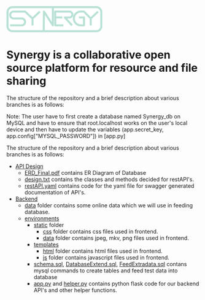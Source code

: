 
![Image link](https://github.com/ris04hit/cop290_assignment2/blob/main/backend/environments/static/data/Logo%20(1).png)

# **Synergy is a collaborative open source platform for resource and file sharing**

The structure of the repository and a brief description about various branches is as follows:

Note: The user have to first create a database named Synergy_db on MySQL and have to ensure that root.localhost works on the user's local device and then have to update the variables (app.secret_key, app.config["MYSQL_PASSWORD"]) in [app.py]

The structure of the repository and a brief description about various branches is as follows:
- [API Design](https://github.com/ris04hit/cop290_assignment2/tree/main/API%20design)
    - [ERD_Final.pdf](https://github.com/ris04hit/cop290_assignment2/blob/main/API%20design/ERD.png) contains ER Diagram of Database
    - [design.txt](https://github.com/ris04hit/cop290_assignment2/blob/main/API%20design/design.txt) contains the classes and methods decided for restAPI's.
    - [restAPI.yaml](https://github.com/ris04hit/cop290_assignment2/blob/main/API%20design/restAPI.yaml) contains code for the yaml file for swagger generated documentation of API's.
- [Backend](https://github.com/ris04hit/cop290_assignment2/tree/main/backend)
    - [data](https://github.com/ris04hit/cop290_assignment2/tree/main/backend/data) folder contains some online data which we will use in feeding database.
    - [environments](https://github.com/ris04hit/cop290_assignment2/tree/main/backend/environments)
        - [static](https://github.com/ris04hit/cop290_assignment2/tree/main/backend/environments/static) folder
            - [css](https://github.com/ris04hit/cop290_assignment2/tree/main/backend/environments/static/css) folder contains css files used in frontend.
            - [data](https://github.cohttps://github.com/ris04hit/cop290_assignment2/tree/main/backend/environments/static/datam/ris04hit/WebDev_COP/tree/main/backend/environments/static/data) folder contains jpeg, mkv, png files used in frontend.
        - [templates](https://github.com/ris04hit/cop290_assignment2/tree/main/backend/environments/templates)
            - [html](https://github.com/ris04hit/cop290_assignment2/tree/main/backend/environments/templates/html) folder contains html files used in frontend.
            - [js](https://github.com/ris04hit/cop290_assignment2/tree/main/backend/environments/templates/js) folder contains javascript files used in frontend.
        - [schema.sql](https://github.com/ris04hit/cop290_assignment2/blob/main/backend/environments/schema.sql), [DatabaseExtend.sql](https://github.com/ris04hit/cop290_assignment2/blob/main/backend/environments/DatabaseExtend.sql), [FeedExtradata.sql](https://github.com/ris04hit/cop290_assignment2/blob/main/backend/environments/FeedExtraData.sql) contans mysql commands to create tables and feed test data into database
        - [app.py](https://github.com/ris04hit/cop290_assignment2/blob/main/backend/environments/app.py) and [helper.py](https://github.com/ris04hit/WebDev_COP/blob/main/backend/environments/helper.py) contains python flask code for our backend API's and other helper functions.
